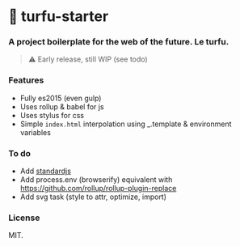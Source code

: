 
:triangular_ruler: turfu-starter
===

### A project boilerplate for the web of the future. Le turfu.

> :warning: Early release, still WIP (see todo)

### Features
- Fully es2015 (even gulp)
- Uses rollup & babel for js
- Uses stylus for css
- Simple `index.html` interpolation using _.template & environment variables

### To do
- Add [standardjs](standardjs.com)
- Add process.env (browserify) equivalent with https://github.com/rollup/rollup-plugin-replace
- Add svg task (style to attr, optimize, import)

### License
MIT.